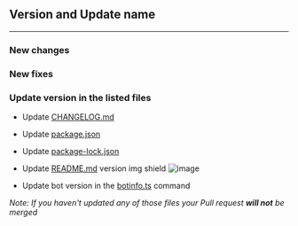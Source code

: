 ## Version and Update name

***
### New changes 
### New fixes

### Update version in the listed files

* Update [CHANGELOG.md]()

* Update [package.json]()

* Update [package-lock.json]()

* Update [README.md](https://github.com/tonyG433/Cyrox#readme) version img shield
![image](https://user-images.githubusercontent.com/83699240/142616748-5aaff384-145c-41d5-8784-153beac954c6.png)

* Update bot version in the [botinfo.ts]() command

*Note: If you haven't updated any of those files your Pull request **will not** be merged* 
